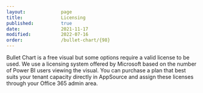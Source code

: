 ```yaml
---
layout:             page
title:              Licensing
published:          true
date:               2021-11-17
modified:           2022-07-16
order:              /bullet-chart/{98}
---
```


Bullet Chart is a free visual but some options require a valid license to be used. We use a licensing system offered by Microsoft based on the number of Power BI users viewing the visual. You can purchase a plan that best suits your tenant capacity directly in AppSource and assign these licenses through your Office 365 admin area.